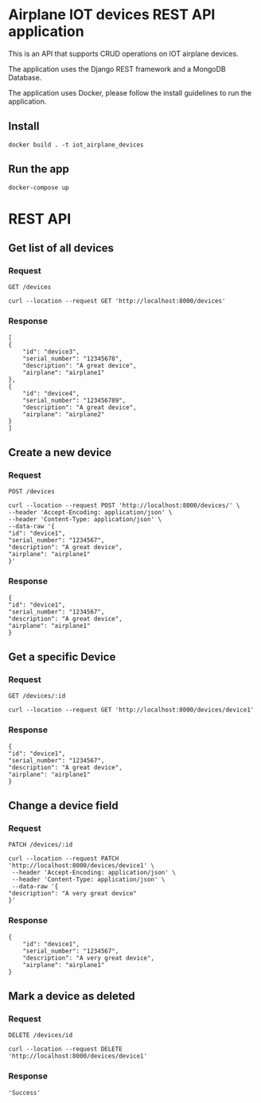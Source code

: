 # Airplane IOT devices REST API application

This is an API that supports CRUD operations on IOT airplane devices.

The application uses the Django REST framework and a MongoDB Database.

The application uses Docker, please follow the install guidelines to run the application.

## Install

    docker build . -t iot_airplane_devices

## Run the app

    docker-compose up

# REST API

<!-- The REST API to the example app is described below. -->

## Get list of all devices

### Request

`GET /devices`

    curl --location --request GET 'http://localhost:8000/devices'

### Response

    [
    {
        "id": "device3",
        "serial_number": "12345678",
        "description": "A great device",
        "airplane": "airplane1"
    },
    {
        "id": "device4",
        "serial_number": "123456789",
        "description": "A great device",
        "airplane": "airplane2"
    }
    ]

## Create a new device

### Request

`POST /devices`

    curl --location --request POST 'http://localhost:8000/devices/' \
    --header 'Accept-Encoding: application/json' \
    --header 'Content-Type: application/json' \
    --data-raw '{
    "id": "device1",
    "serial_number": "1234567",
    "description": "A great device",
    "airplane": "airplane1"
    }'

### Response

    {
    "id": "device1",
    "serial_number": "1234567",
    "description": "A great device",
    "airplane": "airplane1"
    }

## Get a specific Device

### Request

`GET /devices/:id`

    curl --location --request GET 'http://localhost:8000/devices/device1' 
### Response

    {
    "id": "device1",
    "serial_number": "1234567",
    "description": "A great device",
    "airplane": "airplane1"
    }

## Change a device field

### Request

`PATCH /devices/:id`

    curl --location --request PATCH 'http://localhost:8000/devices/device1' \
     --header 'Accept-Encoding: application/json' \
     --header 'Content-Type: application/json' \
     --data-raw '{
    "description": "A very great device"
    }'

### Response

    {
        "id": "device1",
        "serial_number": "1234567",
        "description": "A very great device",
        "airplane": "airplane1"
    }

## Mark a device as deleted

### Request

`DELETE /devices/id`

    curl --location --request DELETE 'http://localhost:8000/devices/device1'

### Response

    'Success'

